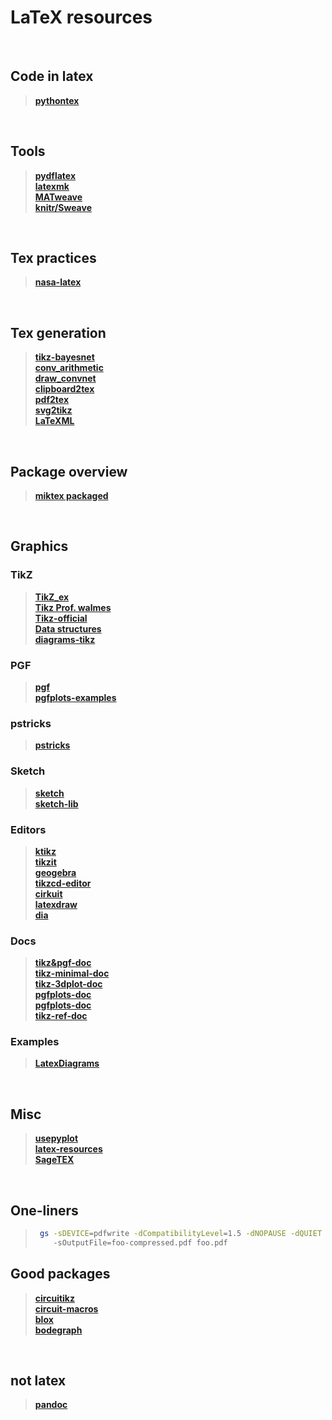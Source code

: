 
# LaTeX resources

<br/>

## Code in latex
> **[pythontex](https://github.com/gpoore/pythontex)**     


<br/>


## Tools
> **[pydflatex](https://github.com/olivierverdier/pydflatex)**   
> **[latexmk](https://www.ctan.org/pkg/latexmk)**       
> **[MATweave](https://inverseprobability.com/2010/10/13/integrating-matlaboctave-in-latex)**         
> **[knitr/Sweave](https://github.com/haziqj/latex-article-template)**       
 


<br/>

## Tex practices
> **[nasa-latex](https://github.com/nasa/nasa-latex-docs)**      
<br/>

## Tex generation
> **[tikz-bayesnet](https://github.com/jluttine/tikz-bayesnet)**   
> **[conv_arithmetic](https://github.com/vdumoulin/conv_arithmetic)**   
> **[draw_convnet](https://github.com/gwding/draw_convnet)**   
> **[clipboard2tex](https://mathpix.com/)**   
> **[pdf2tex](https://www.abisource.com/)**   
> **[svg2tikz](https://github.com/kjellmf/svg2tikz)**   
> **[LaTeXML](https://dlmf.nist.gov/LaTeXML/)**   

<br/>

## Package overview
> **[miktex packaged](https://miktex.org/pkg/az)**   

<br/>


## Graphics

### TikZ 
> **[TikZ_ex](https://github.com/PetarV-/TikZ)**   
> **[Tikz Prof. walmes](http://www.leg.ufpr.br/~walmes/tikz/)**   
> **[Tikz-official](https://github.com/walmes/Tikz)**   
> **[Data structures ](https://atc1.aut.uah.es/~david/notes/2017/03/datastructures-in-tikz/)**   
> **[diagrams-tikz](https://wiki.physik.uzh.ch/cms/latex:tikz)**   

### PGF
> **[pgf](https://ctan.org/pkg/pgf)**   
> **[pgfplots-examples](http://pgfplots.sourceforge.net/gallery.html)**   


### pstricks
> **[pstricks](http://tug.org/PSTricks/main.cgi/)**   



### Sketch
> **[sketch](http://www.frontiernet.net/~eugene.ressler/)**   
> **[sketch-lib](http://alexdu.github.io/sketch-lib/)**   

### Editors
> **[ktikz](https://github.com/fhackenberger/ktikz)**   
> **[tikzit](https://tikzit.github.io/)**   
> **[geogebra](https://www.geogebra.org/)**   
> **[tikzcd-editor](https://github.com/yishn/tikzcd-editor)**   
> **[cirkuit](https://github.com/KDE/cirkuit)**   
> **[latexdraw](https://github.com/latexdraw/latexdraw/wiki/Manual)**   
> **[dia](http://dia-installer.de/download/linux.html)**   



### Docs
> **[tikz&pgf-doc](http://ctan.uib.no/graphics/pgf/base/doc/pgfmanual.pdf)**   
> **[tikz-minimal-doc](http://ctan.uib.no/graphics/pgf/contrib/tikz-3dplot/tikz-3dplot_documentation.pdf)**   
> **[tikz-3dplot-doc](http://ctan.uib.no/graphics/pgf/contrib/tikz-3dplot/tikz-3dplot_documentation.pdf)**   
> **[pgfplots-doc](http://pgfplots.sourceforge.net/gallery.html)**   
> **[pgfplots-doc](http://pgfplots.sourceforge.net/gallery.html)**   
> **[tikz-ref-doc](docs/c_tikzref.pdf)**   


### Examples
> **[LatexDiagrams](https://github.com/FriendlyUser/LatexDiagrams)**   




<br/>

## Misc
> **[usepyplot](https://github.com/masasin/latexipy)**   
> **[latex-resources](https://github.com/davidstutz/latex-resources)**   
> **[SageTEX](https://github.com/davidstutz/latex-resources)**   

<br/>

## One-liners

>   ```sh
>    gs -sDEVICE=pdfwrite -dCompatibilityLevel=1.5 -dNOPAUSE -dQUIET -dBATCH 
>       -sOutputFile=foo-compressed.pdf foo.pdf
>   ```




## Good packages
> **[circuitikz](https://ctan.org/pkg/circuitikz?lang=en)**   
> **[circuit-macros](https://ctan.org/pkg/circuit-macros?lang=en)**   
> **[blox](http://ctan.uib.no/graphics/pgf/contrib/blox/blox.pdf)**   
> **[bodegraph](https://ctan.org/pkg/bodegraph?lang=en)**   


<br/>

## not latex

> **[pandoc](https://github.com/jgm/pandoc)**   

